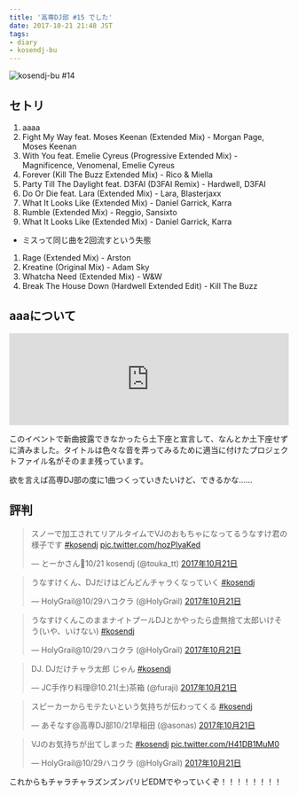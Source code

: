 ```yaml
---
title: '高専DJ部 #15 でした'
date: 2017-10-21 21:48 JST
tags:
- diary
- kosendj-bu
---
```


![kosendj-bu #14](2017/kosendj-bu-15.jpg)

## セトリ
1. aaaa
1. Fight My Way feat. Moses Keenan (Extended Mix) - Morgan Page, Moses Keenan
1. With You feat. Emelie Cyreus (Progressive Extended Mix) - Magnificence, Venomenal, Emelie Cyreus
1. Forever (Kill The Buzz Extended Mix) - Rico & Miella
1. Party Till The Daylight feat. D3FAI (D3FAI Remix) - Hardwell, D3FAI
1. Do Or Die feat. Lara (Extended Mix) - Lara, Blasterjaxx
1. What It Looks Like (Extended Mix) - Daniel Garrick, Karra
1. Rumble (Extended Mix) - Reggio, Sansixto
1. What It Looks Like (Extended Mix) - Daniel Garrick, Karra
  - ミスって同じ曲を2回流すという失態
1. Rage (Extended Mix) - Arston
1. Kreatine (Original Mix) - Adam Sky
1. Whatcha Need (Extended Mix) - W&W
1. Break The House Down (Hardwell Extended Edit) - Kill The Buzz

## aaaについて
<iframe width="100%" height="166" scrolling="no" frameborder="no" src="https://w.soundcloud.com/player/?url=https%3A//api.soundcloud.com/tracks/347919736&amp;color=%23ff5500&amp;auto_play=false&amp;hide_related=false&amp;show_comments=true&amp;show_user=true&amp;show_reposts=false&amp;show_teaser=true"></iframe>

このイベントで新曲披露できなかったら土下座と宣言して、なんとか土下座せずに済みました。タイトルは色々な音を弄ってみるために適当に付けたプロジェクトファイル名がそのまま残っています。

欲を言えば高専DJ部の度に1曲つくっていきたいけど、できるかな……

## 評判
<blockquote class="twitter-tweet" data-lang="ja"><p lang="ja" dir="ltr">スノーで加工されてリアルタイムでVJのおもちゃになってるうなすけ君の様子です <a href="https://twitter.com/hashtag/kosendj?src=hash&amp;ref_src=twsrc%5Etfw">#kosendj</a> <a href="https://t.co/hozPlyaKed">pic.twitter.com/hozPlyaKed</a></p>&mdash; とーかさん🦐10/21 kosendj (@touka_tt) <a href="https://twitter.com/touka_tt/status/921633416436596737?ref_src=twsrc%5Etfw">2017年10月21日</a></blockquote>
<script async src="//platform.twitter.com/widgets.js" charset="utf-8"></script>
<blockquote class="twitter-tweet" data-lang="ja"><p lang="ja" dir="ltr">うなすけくん、DJだけはどんどんチャラくなっていく <a href="https://twitter.com/hashtag/kosendj?src=hash&amp;ref_src=twsrc%5Etfw">#kosendj</a></p>&mdash; HolyGrail@10/29ハコクラ (@HolyGrail) <a href="https://twitter.com/HolyGrail/status/921635603275382784?ref_src=twsrc%5Etfw">2017年10月21日</a></blockquote>
<blockquote class="twitter-tweet" data-lang="ja"><p lang="ja" dir="ltr">うなすけくんこのままナイトプールDJとかやったら虚無捨て太郎いけそう(いや、いけない) <a href="https://twitter.com/hashtag/kosendj?src=hash&amp;ref_src=twsrc%5Etfw">#kosendj</a></p>&mdash; HolyGrail@10/29ハコクラ (@HolyGrail) <a href="https://twitter.com/HolyGrail/status/921637272071454721?ref_src=twsrc%5Etfw">2017年10月21日</a></blockquote>
<blockquote class="twitter-tweet" data-lang="ja"><p lang="ja" dir="ltr">DJ. DJだけチャラ太郎 じゃん <a href="https://twitter.com/hashtag/kosendj?src=hash&amp;ref_src=twsrc%5Etfw">#kosendj</a></p>&mdash; JC手作り料理@10.21(土)茶箱 (@furaji) <a href="https://twitter.com/furaji/status/921638149482147843?ref_src=twsrc%5Etfw">2017年10月21日</a></blockquote>
<blockquote class="twitter-tweet" data-lang="ja"><p lang="ja" dir="ltr">スピーカーからモテたいという気持ちが伝わってくる <a href="https://twitter.com/hashtag/kosendj?src=hash&amp;ref_src=twsrc%5Etfw">#kosendj</a></p>&mdash; あそなす@高専DJ部10/21早稲田 (@asonas) <a href="https://twitter.com/asonas/status/921638789541330944?ref_src=twsrc%5Etfw">2017年10月21日</a></blockquote>
<blockquote class="twitter-tweet" data-lang="ja"><p lang="ja" dir="ltr">VJのお気持ちが出てしまった <a href="https://twitter.com/hashtag/kosendj?src=hash&amp;ref_src=twsrc%5Etfw">#kosendj</a> <a href="https://t.co/H41DB1MuM0">pic.twitter.com/H41DB1MuM0</a></p>&mdash; HolyGrail@10/29ハコクラ (@HolyGrail) <a href="https://twitter.com/HolyGrail/status/921639603727036417?ref_src=twsrc%5Etfw">2017年10月21日</a></blockquote>

これからもチャラチャラズンズンパリピEDMでやっていくぞ！！！！！！！！
